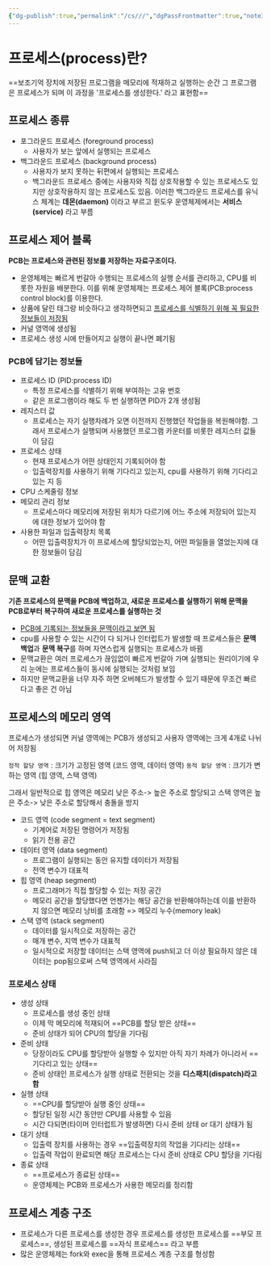 ```yaml
---
{"dg-publish":true,"permalink":"/cs///","dgPassFrontmatter":true,"noteIcon":"","created":"2024-11-02T20:14:12.786+09:00","updated":"2024-11-05T04:52:07.800+09:00"}
---
```



# 프로세스(process)란?

==보조기억 장치에 저장된 프로그램을 메모리에 적재하고 실행하는 순간 그 프로그램은 프로세스가 되며 이 과정을 '프로세스를 생성한다.' 라고 표현함==

## 프로세스 종류

- 포그라운드 프로세스 (foreground process)
	- 사용자가 보는 앞에서 실행되는 프로세스
- 백그라운드 프로세스 (background process)
	- 사용자가 보지 못하는 뒤편에서 실행되는 프로세스
	- 백그라운드 프로세스 중에는 사용자와 직접 상호작용할 수 있는 프로세스도 있지만 상호작용하지 않는 프로세스도 있음. 이러한 백그라운드 프로세스를 유닉스 체계는 **데몬(daemon)** 이라고 부르고 윈도우 운영체제에서는 **서비스(service)** 라고 부름

## 프로세스 제어 블록

**PCB는 프로세스와 관련된 정보를 저장하는 자료구조이다.**

- 운영체제는 빠르게 번갈아 수행되는 프로세스의 실행 순서를 관리하고, CPU를 비롯한 자원을 배분한다. 이를 위해 운영체제는 프로세스 제어 블록(PCB:process control block)를 이용한다.
- 상품에 달린 태그랑 비슷하다고 생각하면되고 <u>프로세스를 식별하기 위해 꼭 필요한 정보들이 저장됨</u>
- 커널 영역에 생성됨
- 프로세스 생성 시에 만들어지고 실행이 끝나면 폐기됨

### PCB에 담기는 정보들
- 프로세스 ID (PID:process ID)
	- 특정 프로세스를 식별하기 위해 부여하는 고유 번호
	- 같은 프로그램이라 해도 두 번 실행하면 PID가 2개 생성됨
- 레지스터 값
	- 프로세스는 자기 실행차례가 오면 이전까지 진행했던 작업들을 복원해야함. 그래서 프로세스가 실행되며 사용했던 프로그램 카운터를 비롯한 레지스터 값들이 담김
- 프로세스 상태
	- 현재 프로세스가 어떤 상태인지 기록되어야 함
	- 입출력장치를 사용하기 위해 기다리고 있는지, cpu를 사용하기 위해 기다리고 있는 지 등
- CPU 스케줄링 정보
- 메모리 관리 정보
	- 프로세스마다 메모리에 저장된 위치가 다르기에 어느 주소에 저장되어 있는지에 대한 정보가 있어야 함
- 사용한 파일과 입출력장치 목록
	- 어떤 입출력장치가 이 프로세스에 할당되었는지, 어떤 파일들을 열었는지에 대한 정보들이 담김

## 문맥 교환

**기존 프로세스의 문맥을 PCB에 백업하고, 새로운 프로세스를 실행하기 위해 문맥을 PCB로부터 복구하여 새로운 프로세스를 실행하는 것**

- <u>PCB에 기록되는 정보들을 문맥이라고 보면 됨 </u>
- cpu를 사용할 수 있는 시간이 다 되거나 인터럽트가 발생할 때 프로세스들은 **문맥 백업**과 **문맥 복구**를 하며 자연스럽게 실행되는 프로세스가 바뀜
- 문맥교환은 여러 프로세스가 끊임없이 빠르게 번갈아 가며 실행되는 원리이기에 우리 눈에는 프로세스들이 동시에 실행되는 것처럼 보임
- 하지만 문맥교환을 너무 자주 하면 오버헤드가 발생할 수 있기 때문에 무조건 빠르다고 좋은 건 아님

## 프로세스의 메모리 영역

프로세스가 생성되면 커널 영역에는 PCB가 생성되고 사용자 영역에는 크게 4개로 나뉘어 저장됨

`정적 할당 영역` : 크기가 고정된 영역 (코드 영역, 데이터 영역)
`동적 할당 영역` : 크기가 변하는 영역 (힙 영역, 스택 영역) 

그래서 일반적으로 힙 영역은 메모리 낮은 주소-> 높은 주소로 할당되고 스택 영역은 높은 주소-> 낮은 주소로 할당해서 충돌을 방지


- 코드 영역 (code segment = text segment)
	- 기계어로 저장된 명령어가 저장됨
	- 읽기 전용 공간
- 데이터 영역 (data segment)
	- 프로그램이 실행되는 동안 유지할 데이터가 저장됨
	- 전역 변수가 대표적
- 힙 영역 (heap segment)
	- 프로그래머가 직접 할당할 수 있는 저장 공간
	- 메모리 공간을 할당했다면 언젠가는 해당 공간을 반환해야하는데 이를 반환하지 않으면 메모리 낭비를 초래함 => 메모리 누수(memory leak)
- 스택 영역 (stack segment)
	- 데이터를 일시적으로 저장하는 공간
	- 매개 변수, 지역 변수가 대표적
	- 일시적으로 저장할 데이터는 스택 영역에 push되고 더 이상 필요하지 않은 데이터는 pop됨으로써 스택 영역에서 사라짐

### 프로세스 상태

- 생성 상태
	- 프로세스를 생성 중인 상태
	- 이제 막 메모리에 적재되어 ==PCB를 할당 받은 상태==
	- 준비 상태가 되어 CPU의 할당을 기다림
- 준비 상태
	- 당장이라도 CPU를 할당받아 실행할 수 있지만 아직 자기 차례가 아니라서 ==기다리고 있는 상태==
	- 준비 상태인 프로세스가 실행 상태로 전환되는 것을 **디스패치(dispatch)라고 함**
- 실행 상태
	- ==CPU를 할당받아 실행 중인 상태==
	- 할당된 일정 시간 동안만 CPU를 사용할 수 있음 
	- 시간 다되면(타이머 인터럽트가 발생하면) 다시 준비 상태 or 대기 상태가 됨
- 대기 상태
	- 입출력 장치를 사용하는 경우 ==입출력장치의 작업을 기다리는 상태==
	- 입출력 작업이 완료되면 해당 프로세스는 다시 준비 상태로 CPU 할당을 기다림
- 종료 상태
	- ==프로세스가 종료된 상태==
	- 운영체제는 PCB와 프로세스가 사용한 메모리를 정리함

## 프로세스 계층 구조

- 프로세스가 다른 프로세스를 생성한 경우 프로세스를 생성한 프로세스를 ==부모 프로세스==, 생성된 프로세스를 ==자식 프로세스== 라고 부름
- 많은 운영체제는 fork와 exec을 통해 프로세스 계층 구조를 형성함